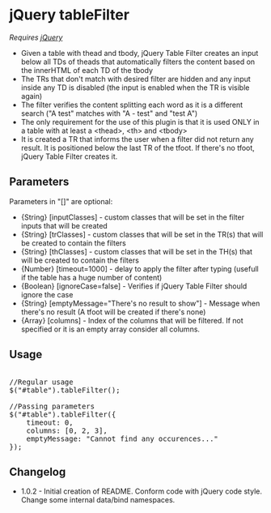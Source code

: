 jQuery tableFilter
==================
*Requires [jQuery](http://jquery.com/)*


* Given a table with thead and tbody, jQuery Table Filter creates an input below all TDs of theads that automatically filters the content based on the innerHTML of each TD of the tbody  
* The TRs that don't match with desired filter are hidden and any input inside any TD is disabled (the input is enabled when the TR is visible again)  
* The filter verifies the content splitting each word as it is a different search ("A test" matches with "A - test" and "test A")  
* The only requirement for the use of this plugin is that it is used ONLY in a table with at least a &lt;thead&gt;, &lt;th&gt; and &lt;tbody&gt;  
* It is created a TR that informs the user when a filter did not return any result. It is positioned below the last TR of the tfoot. If there's no tfoot, jQuery Table Filter creates it.  

Parameters
----------
Parameters in "[]" are optional:
* {String} [inputClasses] - custom classes that will be set in the filter inputs that will be created
* {String} [trClasses] - custom classes that will be set in the TR(s) that will be created to contain the filters
* {String} [thClasses] - custom classes that will be set in the TH(s) that will be created to contain the filters
* {Number} [timeout=1000] - delay to apply the filter after typing (usefull if the table has a huge number of content)
* {Boolean} [ignoreCase=false] - Verifies if jQuery Table Filter should ignore the case
* {String} [emptyMessage="There's no result to show"] - Message when there's no result (A tfoot will be created if there's none)
* {Array} [columns] - Index of the columns that will be filtered. If not specified or it is an empty array consider all columns.

Usage
-----
<pre>

//Regular usage
$("#table").tableFilter();

//Passing parameters
$("#table").tableFilter({
    timeout: 0,
    columns: [0, 2, 3],
    emptyMessage: "Cannot find any occurences..."
});
</pre>

Changelog
--------
* 1.0.2 - Initial creation of README. Conform code with jQuery code style. Change some internal data/bind namespaces.